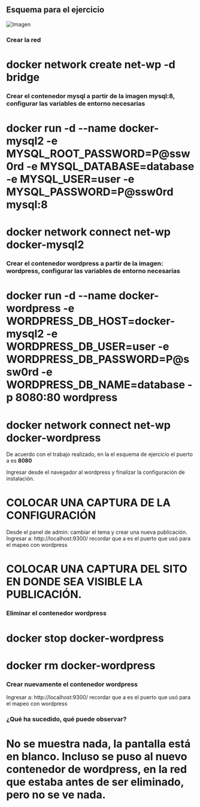 ## Esquema para el ejercicio
![Imagen](img/esquema-ejercicio5.PNG)

### Crear la red
# docker network create net-wp -d bridge

### Crear el contenedor mysql a partir de la imagen mysql:8, configurar las variables de entorno necesarias
# docker run -d --name docker-mysql2 -e MYSQL_ROOT_PASSWORD=P@ssw0rd -e MYSQL_DATABASE=database -e MYSQL_USER=user -e MYSQL_PASSWORD=P@ssw0rd mysql:8
# docker network connect net-wp docker-mysql2

### Crear el contenedor wordpress a partir de la imagen: wordpress, configurar las variables de entorno necesarias
# docker run -d --name docker-wordpress -e WORDPRESS_DB_HOST=docker-mysql2 -e WORDPRESS_DB_USER=user -e WORDPRESS_DB_PASSWORD=P@ssw0rd -e WORDPRESS_DB_NAME=database -p 8080:80 wordpress 
# docker network connect net-wp docker-wordpress

De acuerdo con el trabajo realizado, en la el esquema de ejercicio el puerto a es **8080**

Ingresar desde el navegador al wordpress y finalizar la configuración de instalación.
# COLOCAR UNA CAPTURA DE LA CONFIGURACIÓN

Desde el panel de admin: cambiar el tema y crear una nueva publicación.
Ingresar a: http://localhost:9300/ 
recordar que a es el puerto que usó para el mapeo con wordpress
# COLOCAR UNA CAPTURA DEL SITO EN DONDE SEA VISIBLE LA PUBLICACIÓN.

### Eliminar el contenedor wordpress
# docker stop docker-wordpress
# docker rm docker-wordpress

### Crear nuevamente el contenedor wordpress
Ingresar a: http://localhost:9300/ 
recordar que a es el puerto que usó para el mapeo con wordpress

### ¿Qué ha sucedido, qué puede observar?
# No se muestra nada, la pantalla está en blanco. Incluso se puso al nuevo contenedor de wordpress, en la red que estaba antes de ser eliminado, pero no se ve nada.





